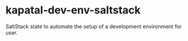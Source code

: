 # kapatal-dev-env-saltstack
SaltStack state to automate the setup of a development environment for user.
